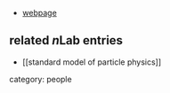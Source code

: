 
* [webpage](http://www.sns.ias.edu/~pgl/)

## related $n$Lab entries

* [[standard model of particle physics]]

category: people